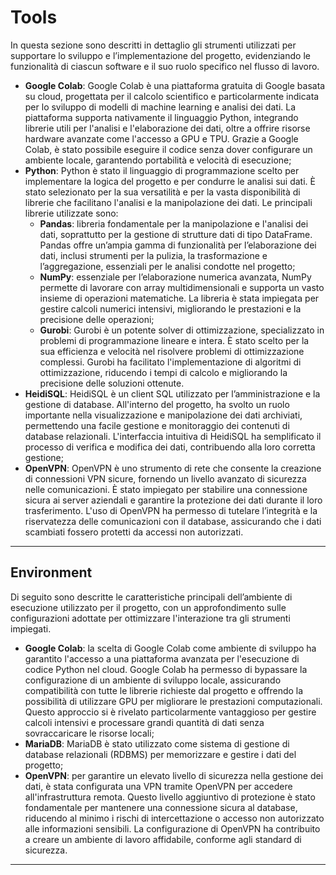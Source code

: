 # Tools
In questa sezione sono descritti in dettaglio gli strumenti utilizzati per supportare lo sviluppo e l’implementazione del progetto, evidenziando le funzionalità di ciascun software e il suo ruolo specifico nel flusso di lavoro.

- **Google Colab**: Google Colab è una piattaforma gratuita di Google basata su cloud, progettata per il calcolo scientifico e particolarmente indicata per lo sviluppo di modelli di machine learning e analisi dei dati. La piattaforma supporta nativamente il linguaggio Python, integrando librerie utili per l'analisi e l'elaborazione dei dati, oltre a offrire risorse hardware avanzate come l'accesso a GPU e TPU. Grazie a Google Colab, è stato possibile eseguire il codice senza dover configurare un ambiente locale, garantendo portabilità e velocità di esecuzione;
- **Python**: Python è stato il linguaggio di programmazione scelto per implementare la logica del progetto e per condurre le analisi sui dati. È stato selezionato per la sua versatilità e per la vasta disponibilità di librerie che facilitano l'analisi e la manipolazione dei dati. Le principali librerie utilizzate sono:
    - **Pandas**: libreria fondamentale per la manipolazione e l'analisi dei dati, soprattutto per la gestione di strutture dati di tipo DataFrame. Pandas offre un’ampia gamma di funzionalità per l’elaborazione dei dati, inclusi strumenti per la pulizia, la trasformazione e l’aggregazione, essenziali per le analisi condotte nel progetto;
    - **NumPy**: essenziale per l’elaborazione numerica avanzata, NumPy permette di lavorare con array multidimensionali e supporta un vasto insieme di operazioni matematiche. La libreria è stata impiegata per gestire calcoli numerici intensivi, migliorando le prestazioni e la precisione delle operazioni;
    - **Gurobi**: Gurobi è un potente solver di ottimizzazione, specializzato in problemi di programmazione lineare e intera. È stato scelto per la sua efficienza e velocità nel risolvere problemi di ottimizzazione complessi. Gurobi ha facilitato l'implementazione di algoritmi di ottimizzazione, riducendo i tempi di calcolo e migliorando la precisione delle soluzioni ottenute.
- **HeidiSQL**: HeidiSQL è un client SQL utilizzato per l’amministrazione e la gestione di database. All'interno del progetto, ha svolto un ruolo importante nella visualizzazione e manipolazione dei dati archiviati, permettendo una facile gestione e monitoraggio dei contenuti di database relazionali. L'interfaccia intuitiva di HeidiSQL ha semplificato il processo di verifica e modifica dei dati, contribuendo alla loro corretta gestione;
- **OpenVPN**: OpenVPN è uno strumento di rete che consente la creazione di connessioni VPN sicure, fornendo un livello avanzato di sicurezza nelle comunicazioni. È stato impiegato per stabilire una connessione sicura ai server aziendali e garantire la protezione dei dati durante il loro trasferimento. L'uso di OpenVPN ha permesso di tutelare l’integrità e la riservatezza delle comunicazioni con il database, assicurando che i dati scambiati fossero protetti da accessi non autorizzati.

-----

## Environment
Di seguito sono descritte le caratteristiche principali dell’ambiente di esecuzione utilizzato per il progetto, con un approfondimento sulle configurazioni adottate per ottimizzare l'interazione tra gli strumenti impiegati.
- **Google Colab**: la scelta di Google Colab come ambiente di sviluppo ha garantito l'accesso a una piattaforma avanzata per l'esecuzione di codice Python nel cloud. Google Colab ha permesso di bypassare la configurazione di un ambiente di sviluppo locale, assicurando compatibilità con tutte le librerie richieste dal progetto e offrendo la possibilità di utilizzare GPU per migliorare le prestazioni computazionali. Questo approccio si è rivelato particolarmente vantaggioso per gestire calcoli intensivi e processare grandi quantità di dati senza sovraccaricare le risorse locali;
- **MariaDB**: MariaDB è stato utilizzato come sistema di gestione di database relazionali (RDBMS) per memorizzare e gestire i dati del progetto;
- **OpenVPN**: per garantire un elevato livello di sicurezza nella gestione dei dati, è stata configurata una VPN tramite OpenVPN per accedere all'infrastruttura remota. Questo livello aggiuntivo di protezione è stato fondamentale per mantenere una connessione sicura al database, riducendo al minimo i rischi di intercettazione o accesso non autorizzato alle informazioni sensibili. La configurazione di OpenVPN ha contribuito a creare un ambiente di lavoro affidabile, conforme agli standard di sicurezza.

-----
